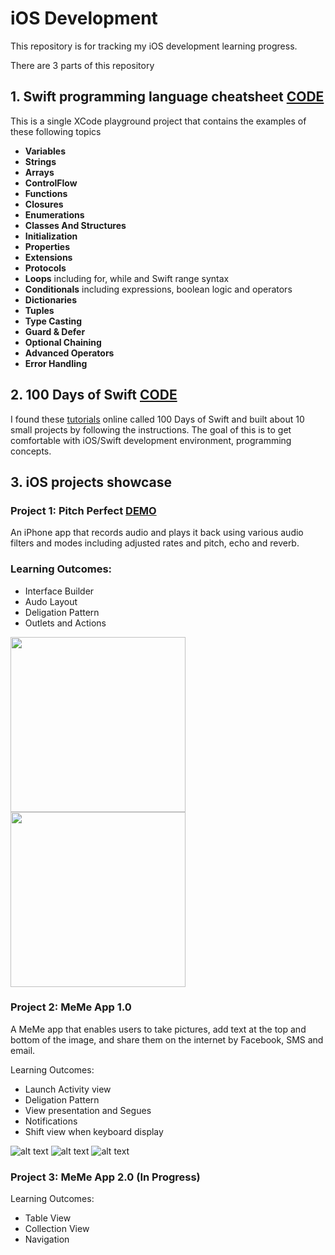 # iOS Development 

This repository is for tracking my iOS development learning progress.

There are 3 parts of this repository
## 1. Swift programming language cheatsheet [CODE](https://github.com/SophiaBelkin/swift_development/blob/master/swift_cheatsheet/CheatSheet.playground/Contents.swift)
This is a single XCode playground project that contains the examples of these following topics
- **Variables**
- **Strings**
- **Arrays**
- **ControlFlow**
- **Functions**
- **Closures**
- **Enumerations**
- **Classes And Structures**
- **Initialization**
- **Properties** 
- **Extensions**
- **Protocols**
- **Loops**  including for, while and Swift range syntax
- **Conditionals**  including expressions, boolean logic and operators
- **Dictionaries**
- **Tuples**
- **Type Casting**
- **Guard & Defer**
- **Optional Chaining**
- **Advanced Operators**
- **Error Handling**



## 2. 100 Days of Swift [CODE](https://github.com/SophiaBelkin/swift_development/tree/master/100_days_swift)
I found these [tutorials](https://samvlu.com/tutorials.html) online called 100 Days of Swift and built about 10 small projects by following the instructions. The goal of this is to get comfortable with iOS/Swift development environment, programming concepts. 



## 3. iOS projects showcase

### Project 1: Pitch Perfect [DEMO](https://www.youtube.com/watch?v=5PvcLHK71XI)

An iPhone app that records audio and plays it back using various audio filters and modes including adjusted rates and pitch, echo and reverb.

 ### Learning Outcomes:
- Interface Builder
- Audo Layout
- Deligation Pattern
- Outlets and Actions

 <img src="https://github.com/SophiaBelkin/swift_development/blob/master/projects/PitchPerfect/IMG_3147.png" width="280">
 <img src="https://github.com/SophiaBelkin/swift_development/blob/master/projects/PitchPerfect/IMG_3146.png" width="280">


### Project 2: MeMe App 1.0 

A MeMe app that enables users to take pictures, add text at the top and bottom of the image, and share them on the internet by Facebook, SMS and email. 

Learning Outcomes:
- Launch Activity view
- Deligation Pattern
- View presentation and Segues
- Notifications
- Shift view when keyboard display

![alt text](<img src="https://github.com/SophiaBelkin/swift_development/blob/master/projects/Meme/IMG_3194.PNG" width="280">)
![alt text](<img src="https://github.com/SophiaBelkin/swift_development/blob/master/projects/Meme/IMG_3197.PNG" width="280">)
![alt text](<img src="https://github.com/SophiaBelkin/swift_development/blob/master/projects/Meme/IMG_3196.PNG" width="280">)


### Project 3: MeMe App 2.0 (In Progress)

Learning Outcomes:
- Table View 
- Collection View
- Navigation


